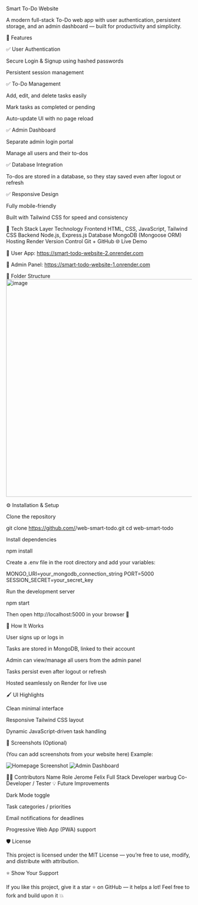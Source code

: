  Smart To-Do Website

A modern full-stack To-Do web app with user authentication, persistent storage, and an admin dashboard — built for productivity and simplicity.

🚀 Features

✅ User Authentication

Secure Login & Signup using hashed passwords

Persistent session management

✅ To-Do Management

Add, edit, and delete tasks easily

Mark tasks as completed or pending

Auto-update UI with no page reload

✅ Admin Dashboard

Separate admin login portal

Manage all users and their to-dos

✅ Database Integration

To-dos are stored in a database, so they stay saved even after logout or refresh

✅ Responsive Design

Fully mobile-friendly

Built with Tailwind CSS for speed and consistency

🧩 Tech Stack
Layer	Technology
Frontend	HTML, CSS, JavaScript, Tailwind CSS
Backend	Node.js, Express.js
Database	MongoDB (Mongoose ORM)
Hosting	Render
Version Control	Git + GitHub
🌐 Live Demo

🔗 User App: https://smart-todo-website-2.onrender.com

🔗 Admin Panel: https://smart-todo-website-1.onrender.com

📂 Folder Structure
<img width="702" height="590" alt="image" src="https://github.com/user-attachments/assets/2dbfb08b-4853-420e-9676-3d9b63aef3cb" />


⚙️ Installation & Setup

Clone the repository

git clone https://github.com/<your-username>/web-smart-todo.git
cd web-smart-todo


Install dependencies

npm install


Create a .env file in the root directory and add your variables:

MONGO_URI=your_mongodb_connection_string
PORT=5000
SESSION_SECRET=your_secret_key


Run the development server

npm start


Then open http://localhost:5000
 in your browser 🎉

🧠 How It Works

User signs up or logs in

Tasks are stored in MongoDB, linked to their account

Admin can view/manage all users from the admin panel

Tasks persist even after logout or refresh

Hosted seamlessly on Render for live use

🖌️ UI Highlights

Clean minimal interface

Responsive Tailwind CSS layout

Dynamic JavaScript-driven task handling

📸 Screenshots (Optional)

(You can add screenshots from your website here)
Example:

![Homepage Screenshot](assets/screenshot-home.png)
![Admin Dashboard](assets/screenshot-admin.png)

🧑‍💻 Contributors
Name	Role
Jerome Felix	Full Stack Developer
warbug	Co-Developer / Tester
💡 Future Improvements

Dark Mode toggle

Task categories / priorities

Email notifications for deadlines

Progressive Web App (PWA) support

🛡️ License

This project is licensed under the MIT License — you’re free to use, modify, and distribute with attribution.

⭐ Show Your Support

If you like this project, give it a star ⭐ on GitHub — it helps a lot!
Feel free to fork and build upon it 💥
